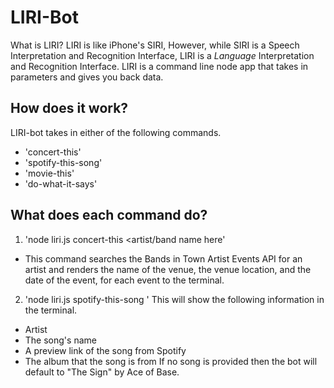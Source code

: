 # LIRI-Bot
What is LIRI? LIRI is like iPhone's SIRI, However, while SIRI is a Speech Interpretation and Recognition Interface, LIRI is a _Language_ Interpretation and Recognition Interface. LIRI is a command line node app that takes in parameters and gives you back data.

## How does it work?
LIRI-bot takes in either of the following commands.
* 'concert-this'
* 'spotify-this-song'
* 'movie-this'
* 'do-what-it-says'

## What does each command do?
1. 'node liri.js concert-this <artist/band name here'
* This command searches the Bands in Town Artist Events API for an artist and renders the name of the venue, the venue location, and the date of the event, for each event to the terminal. 

2. 'node liri.js spotify-this-song <song name here>'
This will show the following information in the terminal.
  * Artist
  * The song's name
  * A preview link of the song from Spotify
  * The album that the song is from
  If no song is provided then the bot will default to "The Sign" by Ace of Base.
